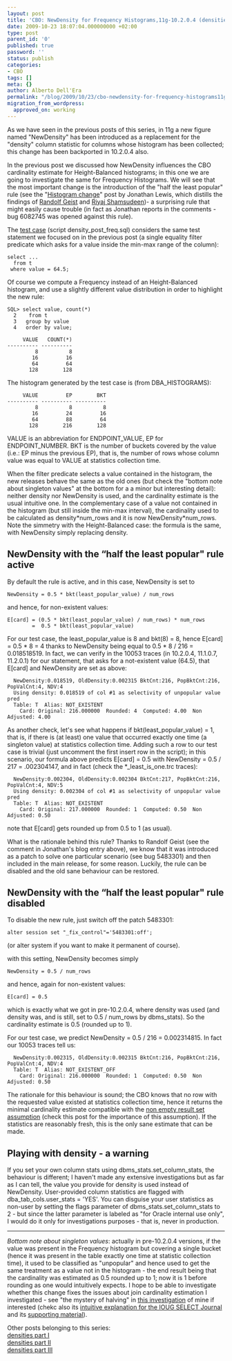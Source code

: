 ```yaml
---
layout: post
title: 'CBO: NewDensity for Frequency Histograms,11g-10.2.0.4 (densities part IV)'
date: 2009-10-23 18:07:04.000000000 +02:00
type: post
parent_id: '0'
published: true
password: ''
status: publish
categories:
- CBO
tags: []
meta: {}
author: Alberto Dell'Era
permalink: "/blog/2009/10/23/cbo-newdensity-for-frequency-histograms11g-10204-densities-part-iv/"
migration_from_wordpress:
  approved_on: working
---
```

As we have seen in the previous posts of this series, in 11g a new figure named "NewDensity" has been introduced as a replacement for the "density" column statistic for columns whose histogram has been collected; this change has been backported in 10.2.0.4 also. 

In the previous post we discussed how NewDensity influences the CBO cardinality estimate for Height-Balanced histograms; in this one we are going to investigate the same for Frequency Histograms. We will see that the most important change is the introduction of the "half the least popular" rule (see the "[Histogram change](http://jonathanlewis.wordpress.com/2009/04/23/histogram-change)" post by Jonathan Lewis, which distills the findings of [Randolf Geist](http://oracle-randolf.blogspot.com/2009/01/correlation-nocorrelation-and-extended.html) and [Riyaj Shamsudeen](http://orainternals.wordpress.com/2008/12/19/correlation-nocorrelation-and-extended-stats/))- a surprising rule that might easily cause trouble (in fact as Jonathan reports in the comments - bug 6082745 was opened against this rule).

The [test case](/assets/files/2009/10/density_post_freq.zip) (script density_post_freq.sql) considers the same test statement we focused on in the previous post (a single equality filter predicate which asks for a value inside the min-max range of the column):
```plsql
select ...
  from t
 where value = 64.5;
```
Of course we compute a Frequency instead of an Height-Balanced histogram, and use a slightly different value distribution in order to highlight the new rule:
```plsql
SQL> select value, count(*)
  2    from t
  3   group by value
  4   order by value;
```
```
     VALUE   COUNT(*)
---------- ----------
         8          8
        16         16
        64         64
       128        128
```

The histogram generated by the test case is (from DBA_HISTOGRAMS):
```
     VALUE         EP        BKT
---------- ---------- ----------
         8          8          8
        16         24         16
        64         88         64
       128        216        128
```
VALUE is an abbreviation for ENDPOINT_VALUE, EP for ENDPOINT_NUMBER.
BKT is the number of buckets covered by the value (i.e.: EP minus the previous EP), that is, the number of rows whose column value was equal to VALUE at statistics collection time.

When the filter predicate selects a value contained in the histogram, the new releases behave the same as the old ones (but check the "bottom note about singleton values" at the bottom for a a minor but interesting detail): neither density nor NewDensity is used, and the cardinality estimate is the usual intuitive one. In the complementary case of a value not contained in the histogram (but still inside the min-max interval), the cardinality used to be calculated as density\*num_rows and it is now NewDensity\*num_rows. Note the simmetry with the Height-Balanced case: the formula is the same, with NewDensity simply replacing density.

## NewDensity with the “half the least popular" rule active

By default the rule is active, and in this case, NewDensity is set to
```
NewDensity = 0.5 * bkt(least_popular_value) / num_rows
```
and hence, for non-existent values:
```
E[card] = (0.5 * bkt(least_popular_value) / num_rows) * num_rows
        =  0.5 * bkt(least_popular_value)
```

For our test case, the least_popular_value is 8 and bkt(8) = 8, hence E\[card\] = 0.5 * 8 = 4 thanks to  NewDensity being equal to 0.5 \* 8 / 216 = 0.018518519. In fact, we can verify in the 10053 traces (in 10.2.0.4, 11.1.0.7, 11.2.0.1) for our statement, that asks for a not-existent value (64.5), that E\[card\] and NewDensity are set as above:
```
  NewDensity:0.018519, OldDensity:0.002315 BktCnt:216, PopBktCnt:216, PopValCnt:4, NDV:4
  Using density: 0.018519 of col #1 as selectivity of unpopular value pred
  Table: T  Alias: NOT_EXISTENT
    Card: Original: 216.000000  Rounded: 4  Computed: 4.00  Non Adjusted: 4.00
```

As another check, let's see what happens if bkt(least_popular_value) = 1, that is, if there is (at least) one value that occurred exactly one time (a singleton value) at statistics collection time. Adding such a row to our test case is trivial (just uncomment the first insert row in the script); in this scenario, our formula above predicts E\[card\] = 0.5 with NewDensity = 0.5 / 217 = .002304147, and in fact (check the \*_least_is_one.trc traces):
```
  NewDensity:0.002304, OldDensity:0.002304 BktCnt:217, PopBktCnt:216, PopValCnt:4, NDV:5
  Using density: 0.002304 of col #1 as selectivity of unpopular value pred
  Table: T  Alias: NOT_EXISTENT
    Card: Original: 217.000000  Rounded: 1  Computed: 0.50  Non Adjusted: 0.50
```
note that E\[card\] gets rounded up from 0.5 to 1 (as usual).

What is the rationale behind this rule? Thanks to Randolf Geist (see the comment in Jonathan's blog entry above), we know that it was introduced as a patch to solve one particular scenario (see bug 5483301) and then included in the main release, for some reason. Luckily, the rule can be disabled and the old sane behaviour can be restored.

## NewDensity with the “half the least popular" rule disabled

To disable the new rule, just switch off the patch 5483301:
```plsql  
alter session set "_fix_control"='5483301:off';
```
(or alter system if you want to make it permanent of course).

with this setting, NewDensity becomes simply
```
NewDensity = 0.5 / num_rows
```
and hence, again for non-existent values:
```
E[card] = 0.5
```
which is exactly what we got in pre-10.2.0.4, where density was used (and density was, and is still, set to 0.5 / num_rows by dbms_stats).  So the cardinality estimate is 0.5 (rounded up to 1).

For our test case, we predict NewDensity = 0.5 / 216 = 0.002314815. In fact our 10053 traces tell us:
```
  NewDensity:0.002315, OldDensity:0.002315 BktCnt:216, PopBktCnt:216, PopValCnt:4, NDV:4
  Table: T  Alias: NOT_EXISTENT_OFF
    Card: Original: 216.000000  Rounded: 1  Computed: 0.50  Non Adjusted: 0.50
```
The rationale for this behaviour is sound; the CBO knows that no row with the requested value existed at statistics collection time, hence it returns the minimal cardinality estimate compatible with the [non empty result set assumption](/blog/2009/09/03/cbo-the-non-empty-result-set-assumption) (check this post for the importance of this assumption). If the statistics are reasonably fresh, this is the only sane estimate that can be made.

## Playing with density - a warning

If you set your own column stats using dbms_stats.set_column_stats, the behaviour is different; I haven't made any extensive investigations but as far as I can tell, the value you provide for density is used instead of NewDensity. User-provided column statistics are flagged with dba_tab_cols.user_stats = 'YES'. You can disguise your user statistics as non-user by setting the flags parameter of dbms_stats.set_column_stats to 2 - but since the latter parameter is labeled as "for Oracle internal use only", I would do it only for investigations purposes - that is, never in production.

---
  
_Bottom note about singleton values_: actually in pre-10.2.0.4 versions, if the value was present in the Frequency histogram but covering a single bucket (hence it was present in the table exactly one time at statistic collection time), it used to be classified as "unpopular" and hence used to get the same treatment as a value not in the histogram - the end result being that the cardinality was estimated as 0.5 rounded up to 1; now it is 1 before rounding as one would intuitively expects. I hope to be able to investigate whether this change fixes the issues about join cardinality estimation I investigated - see "the mystery of halving" in [this investigation](/assets/files/2007/04/JoinOverHistograms.pdf) of mine if interested (chekc also its [intuitive explanation for the IOUG SELECT Journal](/assets/files/2007/04/JoinCardinalityEstimationWithHistogramsExplained.pdf) and its [supporting material](/assets/files/2007/04/JoinOverHistograms_supporting_material.zip)).

Other posts belonging to this series:  
[densities part I](/blog/2009/10/03/cbo-about-the-statistical-definition-of-cardinality-densities-part-i/)  
[densities part II](/blog/2009/10/10/cbo-the-formula-for-the-density-column-statistic-densities-part-ii/)  
[densities part III](/blog/2009/10/16/cbo-newdensity-replaces-density-in-11g-10204-densities-part-iii/)

